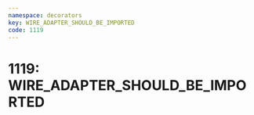 ```yaml
---
namespace: decorators
key: WIRE_ADAPTER_SHOULD_BE_IMPORTED
code: 1119
---
```


# 1119: WIRE_ADAPTER_SHOULD_BE_IMPORTED

